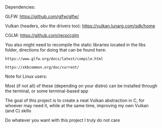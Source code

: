 Dependencies:

  GLFW: 
  https://github.com/glfw/glfw/
  
  Vulkan (headers, obv the drivers too): 
  https://vulkan.lunarg.com/sdk/home
  
  CGLM: 
  https://github.com/recp/cglm
  
  You also might need to recompile the static libraries located in the libs folder, directions for doing that can be found here:
  
    https://www.glfw.org/docs/latest/compile.html
    
    https://xkbcommon.org/doc/current/

    
Note for Linux users:

  Most (if not all) of these (depending on your distro) can be installed through the terminal, or some terminal-based app


The goal of this project is to create a neat Vulkan abstraction in C, for whoever may need it, while at the same time, improving my own Vulkan (and C) skills


Do whatever you want with this project I truly do not care
